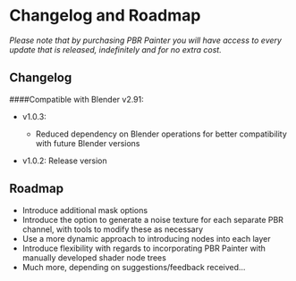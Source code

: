 # Changelog and Roadmap
_Please note that by purchasing PBR Painter you will have access to every update that is released, indefinitely and for no extra cost._

## Changelog

####Compatible with Blender v2.91:

- v1.0.3:
	- Reduced dependency on Blender operations for better compatibility with future Blender versions

- v1.0.2: Release version

## Roadmap

- Introduce additional mask options
- Introduce the option to generate a noise texture for each separate PBR channel, with tools to modify these as necessary
- Use a more dynamic approach to introducing nodes into each layer
- Introduce flexibility with regards to incorporating PBR Painter with manually developed shader node trees
- Much more, depending on suggestions/feedback received...